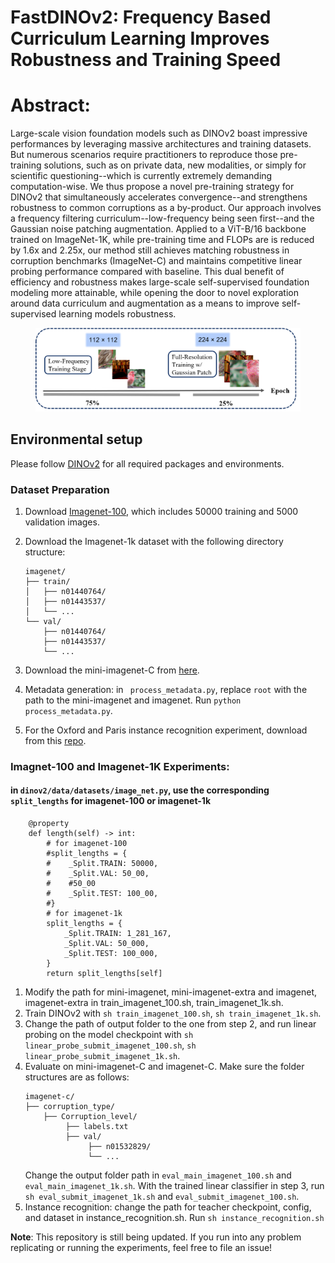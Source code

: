 # FastDINOv2: Frequency Based Curriculum Learning Improves Robustness and Training Speed
# Abstract:
Large-scale vision foundation models such as DINOv2 boast impressive performances by leveraging massive architectures and training datasets. But numerous scenarios require practitioners to reproduce those pre-training solutions, such as on private data, new modalities, or simply for scientific questioning--which is currently extremely demanding computation-wise. We thus propose a novel pre-training strategy for DINOv2 that simultaneously accelerates convergence--and strengthens robustness to common corruptions as a by-product. Our approach involves a frequency filtering curriculum--low-frequency being seen first--and the Gaussian noise patching augmentation. Applied to a ViT-B/16 backbone trained on ImageNet-1K, while pre-training time and FLOPs are is reduced by 1.6x and 2.25x, our method still achieves matching robustness in corruption benchmarks (ImageNet-C) and maintains competitive linear probing performance compared with baseline. This dual benefit of efficiency and robustness makes large-scale self-supervised foundation modeling more attainable, while opening the door to novel exploration around data curriculum and augmentation as a means to improve self-supervised learning models robustness. 

<figure>
<img src="teaser_new.png">
<!-- <img src="img/noisy_framework.png">
<img src="img/dinov2_regularization.png"> -->
</figure>

## Environmental setup
Please follow [DINOv2](https://github.com/facebookresearch/dinov2) for all required packages and environments.

### Dataset Preparation
1. Download [Imagenet-100](https://drive.google.com/file/d/1BpNAjPypv5l9U0Wu9x3_IgN09_vf9A9O/view?usp=sharing), which includes 50000 training and 5000 validation images.

2. Download the Imagenet-1k dataset with the following directory structure:
    ```shell
    imagenet/
    ├── train/
    │   ├── n01440764/
    │   ├── n01443537/
    │   └── ...
    └── val/
        ├── n01440764/
        ├── n01443537/
        └── ...
    ```
3. Download the mini-imagenet-C from [here](https://drive.google.com/file/d/1V2SxC_eF6C5eai1is4aM33C4erJUg6Gi/view?usp=sharing).
4. Metadata generation: in ``` process_metadata.py```, replace ```root``` with the path to the mini-imagenet and imagenet. Run ```python process_metadata.py```.
5. For the Oxford and Paris instance recognition experiment, download from this [repo](https://github.com/filipradenovic/revisitop).


### Imagnet-100 and Imagenet-1K Experiments:
#### in ```dinov2/data/datasets/image_net.py```, use the corresponding ```split_lengths``` for imagenet-100 or imagenet-1k
```shell
    @property
    def length(self) -> int:
        # for imagenet-100
        #split_lengths = {
        #    _Split.TRAIN: 50000,
        #    _Split.VAL: 50_00,
        #    #50_00
        #    _Split.TEST: 100_00,
        #}
        # for imagenet-1k
        split_lengths = {
            _Split.TRAIN: 1_281_167,
            _Split.VAL: 50_000,
            _Split.TEST: 100_000,
        }
        return split_lengths[self]
```
1. Modify the path for mini-imagenet, mini-imagenet-extra and imagenet, imagenet-extra in train_imagenet_100.sh, train_imagenet_1k.sh.
2. Train DINOv2 with ```sh train_imagenet_100.sh```, ```sh train_imagenet_1k.sh```.
3. Change the path of output folder to the one from step 2, and run linear probing on the model checkpoint with ```sh linear_probe_submit_imagenet_100.sh```, ```sh linear_probe_submit_imagenet_1k.sh```.
4. Evaluate on mini-imagenet-C and imagenet-C. Make sure the folder structures are as follows:
    ```shell
    imagenet-c/
    ├── corruption_type/
        ├── Corruption_level/
             ├── labels.txt
             ├── val/
                  ├── n01532829/
                  └── ...
    ```
    Change the output folder path in ```eval_main_imagenet_100.sh``` and ```eval_main_imagenet_1k.sh```. With the trained linear classifier in step 3, run ```sh eval_submit_imagenet_1k.sh``` and ```eval_submit_imagenet_100.sh```.
5. Instance recognition: change the path for teacher checkpoint, config, and dataset in instance_recognition.sh. Run ```sh instance_recognition.sh```

**Note**: This repository is still being updated. If you run into any problem replicating or running the experiments, feel free to file an issue!
